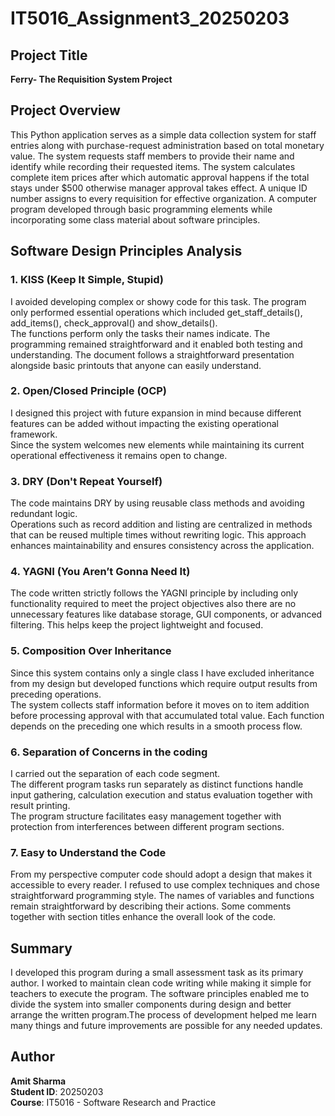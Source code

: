 # IT5016_Assignment3_20250203

## Project Title
**Ferry- The Requisition System Project**

## Project Overview

This Python application serves as a simple data collection system for staff entries along with purchase-request administration based on total monetary value.
The system requests staff members to provide their name and identify while recording their requested items.
The system calculates complete item prices after which automatic approval happens if the total stays under $500 otherwise manager approval takes effect. 
A unique ID number assigns to every requisition for effective organization.
A computer program developed through basic programming elements while incorporating some class material about software principles.


## Software Design Principles Analysis

### 1. KISS (Keep It Simple, Stupid)

I avoided developing complex or showy code for this task. 
The program only performed essential operations which included get_staff_details(), add_items(), check_approval() and show_details().  
The functions perform only the tasks their names indicate.
The programming remained straightforward and it enabled both testing and understanding.
The document follows a straightforward presentation alongside basic printouts that anyone can easily understand.

### 2. Open/Closed Principle (OCP)

I designed this project with future expansion in mind because different features can be added without impacting the existing operational framework.    
Since the system welcomes new elements while maintaining its current operational effectiveness it remains open to change.


### 3. DRY (Don't Repeat Yourself)

The code maintains DRY by using reusable class methods and avoiding redundant logic.    
Operations such as record addition and listing are centralized in methods that can be reused multiple times without rewriting logic.
This approach enhances maintainability and ensures consistency across the application.


### 4. YAGNI (You Aren’t Gonna Need It)

The code written strictly follows the YAGNI principle by including only functionality required to meet the project objectives also there are no unnecessary features like database storage, GUI components, or advanced filtering. This helps keep the project lightweight and focused.

### 5. Composition Over Inheritance

Since this system contains only a single class I have excluded inheritance from my design but developed functions which require output results from preceding operations.   
The system collects staff information before it moves on to item addition before processing approval with that accumulated total value. Each function depends on the preceding one which results in a smooth process flow. 

### 6. Separation of Concerns in the coding 

I carried out the separation of each code segment.  
The different program tasks run separately as distinct functions handle input gathering, calculation execution and status evaluation together with result printing.  
The program structure facilitates easy management together with protection from interferences between different program sections.

### 7. Easy to Understand the Code

From my perspective computer code should adopt a design that makes it accessible to every reader. 
I refused to use complex techniques and chose straightforward programming style. The names of variables and functions remain straightforward by describing their actions. 
Some comments together with section titles enhance the overall look of the code.  


## Summary

I developed this program during a small assessment task as its primary author.
I worked to maintain clean code writing while making it simple for teachers to execute the program. 
The software principles enabled me to divide the system into smaller components during design and better arrange the written program.The process of development helped me learn many things and future improvements are possible for any needed updates.


## Author
      
**Amit Sharma**  
**Student ID**: 20250203  
**Course**: IT5016 - Software Research and Practice
